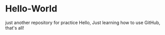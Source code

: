 # Hello-World
just another repository for practice
Hello, Just learning how to use GitHub, that's all!
